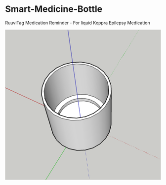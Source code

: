 # Smart-Medicine-Bottle
RuuviTag Medication Reminder - For liquid Keppra Epilepsy Medication


![Bottle Sensor](https://github.com/Farmer-Eds-Shed/Smart-Medicine-Bottle/blob/main/Bottle%20Sensor.png?raw=true)
